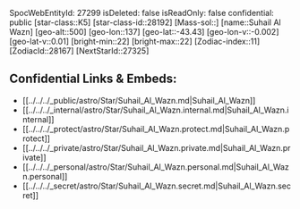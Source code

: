 ﻿---
location: [-43.43,137,500]
type: Star
tags:
- astro/Star

---
SpocWebEntityId: 27299
isDeleted: false
isReadOnly: false
confidential: public
[star-class::K5]
[star-class-id::28192]
[Mass-sol::]
[name::Suhail Al Wazn]
[geo-alt::500]
[geo-lon::137]
[geo-lat::-43.43]
[geo-lon-v::-0.002]
[geo-lat-v::0.01]
[bright-min::22]
[bright-max::22]
[Zodiac-index::11]
[ZodiacId::28167]
[NextStarId::27325]



## Confidential Links & Embeds: 
- [[../../../_public/astro/Star/Suhail_Al_Wazn.md|Suhail_Al_Wazn]] 
- [[../../../_internal/astro/Star/Suhail_Al_Wazn.internal.md|Suhail_Al_Wazn.internal]] 
- [[../../../_protect/astro/Star/Suhail_Al_Wazn.protect.md|Suhail_Al_Wazn.protect]] 
- [[../../../_private/astro/Star/Suhail_Al_Wazn.private.md|Suhail_Al_Wazn.private]] 
- [[../../../_personal/astro/Star/Suhail_Al_Wazn.personal.md|Suhail_Al_Wazn.personal]] 
- [[../../../_secret/astro/Star/Suhail_Al_Wazn.secret.md|Suhail_Al_Wazn.secret]] 
